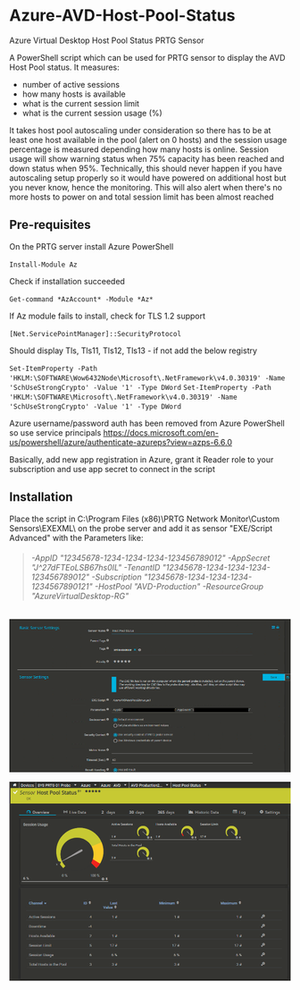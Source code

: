 # Azure-AVD-Host-Pool-Status
Azure Virtual Desktop Host Pool Status PRTG Sensor

A PowerShell script which can be used for PRTG sensor to display the AVD Host Pool status.
It measures:
- number of active sessions
- how many hosts is available
- what is the current session limit
- what is the current session usage (%)

It takes host pool autoscaling under consideration so there has to be at least one host available in the pool (alert on 0 hosts) and the session usage percentage is measured depending how many hosts is online.
Session usage will show warning status when 75% capacity has been reached and down status when 95%.
Technically, this should never happen if you have autoscaling setup properly so it would have powered on additional host but you never know, hence the monitoring.
This will also alert when there's no more hosts to power on and total session limit has been almost reached 

## Pre-requisites

On the PRTG server install Azure PowerShell

`Install-Module Az`

Check if installation succeeded

`Get-command *AzAccount* -Module *Az*`

If Az module fails to install, check for TLS 1.2 support

`[Net.ServicePointManager]::SecurityProtocol`

Should display Tls, Tls11, Tls12, Tls13 - if not add the below registry

`Set-ItemProperty -Path 'HKLM:\SOFTWARE\Wow6432Node\Microsoft\.NetFramework\v4.0.30319' -Name 'SchUseStrongCrypto' -Value '1' -Type DWord`
`Set-ItemProperty -Path 'HKLM:\SOFTWARE\Microsoft\.NetFramework\v4.0.30319' -Name 'SchUseStrongCrypto' -Value '1' -Type DWord`

Azure username/password auth has been removed from Azure PowerShell so use service principals https://docs.microsoft.com/en-us/powershell/azure/authenticate-azureps?view=azps-6.6.0

Basically, add new app registration in Azure, grant it Reader role to your subscription and use app secret to connect in the script

## Installation
Place the script in C:\Program Files (x86)\PRTG Network Monitor\Custom Sensors\EXEXML\ on the probe server
and add it as sensor "EXE/Script Advanced" with the Parameters like:
> ###### -AppID "12345678-1234-1234-1234-123456789012" -AppSecret "J^27dFTEoLSB67hs0IL" -TenantID "12345678-1234-1234-1234-123456789012" -Subscription "12345678-1234-1234-1234-1234567890121" -HostPool "AVD-Production" -ResourceGroup "AzureVirtualDesktop-RG"
![](https://github.com/kkuderko/Azure-AVD-Host-Pool-Status/blob/main/img01.png)

![](https://github.com/kkuderko/Azure-AVD-Host-Pool-Status/blob/main/img02.png)
